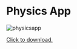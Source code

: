 # Physics App

![physicsapp](https://user-images.githubusercontent.com/21028645/27774719-1c487956-5f4c-11e7-8f0e-0c55791a57d9.gif)

[Click to download.](https://github.com/jexin/PhysicsApp/archive/gh-pages.zip)
